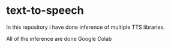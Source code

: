 # text-to-speech
In this repository i have done inference of multiple TTS libraries.

All of the inference are done Google Colab